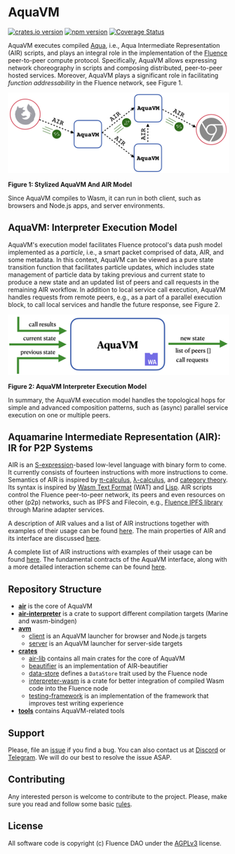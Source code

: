 # AquaVM

[![crates.io version](https://img.shields.io/crates/v/air-interpreter-wasm?style=flat-square)](https://crates.io/crates/air-interpreter-wasm)
[![npm version](https://img.shields.io/npm/v/@fluencelabs/avm)](https://www.npmjs.com/package/@fluencelabs/avm)
[![Coverage Status](https://coveralls.io/repos/github/fluencelabs/aquavm/badge.svg?branch=master)](https://coveralls.io/github/fluencelabs/aquavm?branch=master)

AquaVM executes compiled [Aqua](https://github.com/fluencelabs/aqua), i.e., Aqua
Intermediate Representation (AIR) scripts, and plays an integral role in the
implementation of the [Fluence](https://fluence.network) peer-to-peer compute
protocol. Specifically, AquaVM allows expressing network choreography in scripts
and composing distributed, peer-to-peer hosted services. Moreover, AquaVM plays
a significant role in facilitating _function addressability_ in the Fluence
network, see Figure&nbsp;1.

<img alt="AquaVM & AIR model" src="images/aquavm_air_model.png" />

**Figure 1: Stylized AquaVM And AIR Model**

Since AquaVM compiles to Wasm, it can run in both client, such as browsers and
Node.js apps, and server environments.

## AquaVM: Interpreter Execution Model

AquaVM's execution model facilitates Fluence protocol's data push model
implemented as a _particle_, i.e., a smart packet comprised of data, AIR, and
some metadata. In this context, AquaVM can be viewed as a pure state transition
function that facilitates particle updates, which includes state management of
particle data by taking previous and current state to produce a new state and an
updated list of peers and call requests in the remaining AIR workflow. In
addition to local service call execution, AquaVM handles requests from remote
peers, e.g., as a part of a parallel execution block, to call local services and
handle the future response, see Figure&nbsp;2.

<img alt="interpreter execution model" src="images/interpreter_execution_model.png"/>

**Figure 2: AquaVM Interpreter Execution Model**

In summary, the AquaVM execution model handles the topological hops for simple
and advanced composition patterns, such as (async) parallel service execution on
one or multiple peers.

## Aquamarine Intermediate Representation (AIR): IR for P2P Systems

AIR is an [S-expression](https://www.s-expressions.org/home)-based low-level
language with binary form to come. It currently consists of fourteen
instructions with more instructions to come. Semantics of AIR is inspired by
[π-calculus](https://en.wikipedia.org/wiki/%CE%A0-calculus),
[λ-calculus](https://en.wikipedia.org/wiki/Lambda_calculus), and
[category theory](https://en.wikipedia.org/wiki/Category_theory). Its syntax is
inspired by
[Wasm Text Format](https://developer.mozilla.org/en-US/docs/WebAssembly/Understanding_the_text_format)
(WAT) and [Lisp](https://en.wikipedia.org/wiki/Lisp_(programming_language)). AIR
scripts control the Fluence peer-to-peer network, its peers and even resources
on other (p2p) networks, such as IPFS and Filecoin, e.g.,
[Fluence IPFS library](https://fluence.dev/docs/aqua-book/libraries/aqua-ipfs)
through Marine adapter services.

A description of AIR values and a list of AIR instructions together with
examples of their usage can be found [here](./docs/AIR.md). The main properties
of AIR and its interface are discussed [here](./air/README.md).

A complete list of AIR instructions with examples of their usage can be found
[here](./docs/AIR.md). The fundamental contracts of the AquaVM interface, along
with a more detailed interaction scheme can be found [here](./air/README.md).

## Repository Structure

- [**air**](./air) is the core of AquaVM
- [**air-interpreter**](./air-interpreter) is a crate to support different
  compilation targets (Marine and wasm-bindgen)
- [**avm**](./avm)
  - [client](./avm/client) is an AquaVM launcher for browser and Node.js targets
  - [server](./avm/server) is an AquaVM launcher for server-side targets
- [**crates**](./crates)
  - [air-lib](./crates/air-lib) contains all main crates for the core of AquaVM
  - [beautifier](./crates/beautifier) is an implementation of AIR-beautifier
  - [data-store](./crates/data-store) defines a `DataStore` trait used by the
    Fluence node
  - [interpreter-wasm](./crates/interpreter-wasm) is a crate for better
    integration of compiled Wasm code into the Fluence node
  - [testing-framework](./crates/testing-framework) is an implementation of the
    framework that improves test writing experience
- [**tools**](./tools) contains AquaVM-related tools

## Support

Please, file an [issue](https://github.com/fluencelabs/aquavm/issues) if you
find a bug. You can also contact us at
[Discord](https://discord.com/invite/5qSnPZKh7u) or
[Telegram](https://t.me/fluence_project). We will do our best to resolve the
issue ASAP.

## Contributing

Any interested person is welcome to contribute to the project. Please, make sure
you read and follow some basic [rules](./CONTRIBUTING.md).

## License

All software code is copyright (c) Fluence DAO under the
[AGPLv3](./LICENSE) license.
